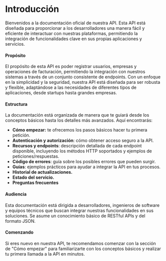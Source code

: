 # Introducción

Bienvenidos a la documentación oficial de nuestra API. Esta API está diseñada para proporcionar a los desarrolladores una manera fácil y eficiente de interactuar con nuestras plataformas, permitiendo la integración de funcionalidades clave en sus propias aplicaciones y servicios.

#### Propósito

El propósito de esta API es poder registrar usuarios, empresas y operaciones de facturación, permitiendo la integración con nuestros sistemas a través de un conjunto consistente de endpoints. Con un enfoque en la simplicidad y la seguridad, nuestra API está diseñada para ser robusta y flexible, adaptándose a las necesidades de diferentes tipos de aplicaciones, desde startups hasta grandes empresas.

#### Estructura

La documentación está organizada de manera que te guiará desde los conceptos básicos hasta los detalles más avanzados. Aquí encontrarás:

* **Cómo empezar:** te ofrecemos los pasos básicos hacer tu primera petición.
* **Autenticación y autorización**: cómo obtener acceso seguro a la API.
* **Recursos y endpoints**: descripción detallada de cada endpoint disponible, incluyendo los métodos HTTP soportados y ejemplos de peticiones/respuestas.
* **Código de errores**: guía sobre los posibles errores que pueden surgir.
* **Guías**: ejemplos prácticos para ayudar a integrar la API en tus procesos.
* **Historial de actualizaciones.**
* **Estado del servicio.**
* **Preguntas frecuentes**

#### Audiencia

Esta documentación está dirigida a desarrolladores, ingenieros de software y equipos técnicos que buscan integrar nuestras funcionalidades en sus soluciones. Se asume un conocimiento básico de RESTful APIs y del formato JSON.

#### Comenzando

Si eres nuevo en nuestra API, te recomendamos comenzar con la sección de "Cómo empezar" para familiarizarte con los conceptos básicos y realizar tu primera llamada a la API en minutos.

